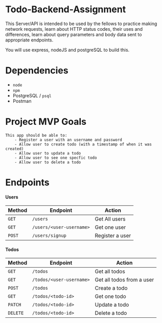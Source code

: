 # Todo-Backend-Assignment

This Server/API is intended to be used by the fellows to practice making network requests, learn about HTTP status codes, their uses and differences, learn about query parameters and body data sent to appropriate endpoints.

You will use express, nodeJS and postgreSQL to build this.

# Dependencies 
- `node`
- `npm`
- PostgreSQL / `psql`
- Postman

# Project MVP Goals
    This app should be able to:
        - Register a user with an username and password
        - Allow user to create todo (with a timestamp of when it was created)
        - Allow user to update a todo 
        - Allow user to see one specfic todo
        - Allow user to delete a todo
    
# Endpoints

#### Users
| Method | Endpoint                 | Action         |
|--------|--------------------------|----------------|
| `GET`  | `/users`                 |Get All users   |
| `GET`  | `/users/<user-username>` |Get one user    |
| `POST` | `/users/signup`          |Register a user |

#### Todos
| Method   | Endpoint                | Action                        |
|----------|-------------------------|-------------------------------|
| `GET`    | `/todos`                | Get all todos                 |
| `GET`    | `/todos/<user-username>`| Get all todos from a user     |
| `POST`   | `/todos`                | Create a todo                 | 
| `GET`    | `/todos/<todo-id>`      | Get one todo                  |
| `PATCH`  | `/todos/<todo-id>`      | Update a todo                 |
| `DELETE` | `/todos/<todo-id>`      | Delete a todo                 |

